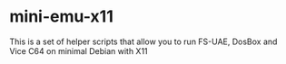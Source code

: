 # mini-emu-x11
This is a set of helper scripts that allow you to run FS-UAE, DosBox and Vice C64 on minimal Debian with X11
